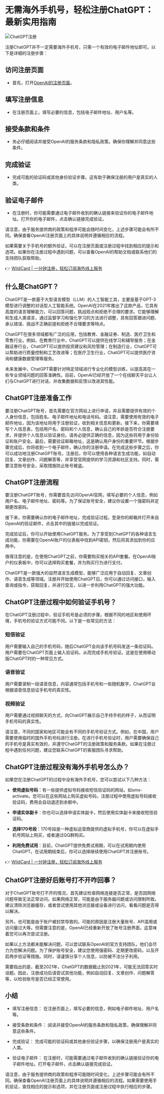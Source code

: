 # 无需海外手机号，轻松注册ChatGPT：最新实用指南

![ChatGPT注册](https://images.unsplash.com/photo-1675865254433-6ba341f0f00b?q=80&w=1740&auto=format&fit=crop&ixlib=rb-4.0.3&ixid=M3wxMjA3fDB8MHxwaG90by1wYWdlfHx8fGVufDB8fHx8fA==)

注册ChatGPT并不一定需要海外手机号，只需一个有效的电子邮件地址即可。以下是详细的注册步骤：

## 访问注册页面

- 首先，打开[OpenAI的注册页面](https://platform.openai.com/signup)。

## 填写注册信息

- 在注册页面上，填写必要的信息，包括电子邮件地址、用户名等。

## 接受条款和条件

- 务必仔细阅读并接受OpenAI的服务条款和隐私政策。确保你理解并同意这些条件。

## 完成验证

- 完成可能的验证码或其他身份验证步骤。这有助于确保注册的用户是真实的人类。

## 验证电子邮件

- 在注册时，你可能需要通过电子邮件收到的确认链接来验证你的电子邮件地址。打开你的电子邮件，点击确认链接完成验证。

请注意，由于服务提供商的政策和程序可能会随时间变化，上述步骤可能会有所不同。确保查看OpenAI注册页面上的具体说明并遵循相应的流程。

如果需要关于手机号的额外验证，可以在注册页面或注册过程中找到相应的提示和选项。如果你在注册过程中遇到问题，可以查看OpenAI的帮助文档或联系他们的支持团队获取帮助。

👉 [WildCard | 一分钟注册，轻松订阅海外线上服务](https://bbtdd.com/WildCard)

## 什么是ChatGPT？

ChatGPT是一款基于大型语言模型（LLM）的人工智能工具，主要是基于GPT-3模型进行调整的对话型人工智能系统。OpenAI在2021年推出了这款产品，它具有高度的语言理解能力，可以回答问题，挑战观点和拒绝不合理的要求。它能够理解和生成人类语言，通过监督学习和强化学习的方法进行调整，具有回答跟进问题、承认错误、挑战不正确前提和拒绝不合理要求等特点。

ChatGPT在很多领域都有广泛的应用，包括教育、金融证券、制造、医疗卫生和零售行业。例如，在教育行业中，ChatGPT可以提供在线学习和辅导服务；在金融证券行业，ChatGPT可以提供投资建议和风险管理；在制造行业，ChatGPT可以帮助进行质量控制和工艺改进等；在医疗卫生行业，ChatGPT可以提供医疗咨询和健康数据管理等服务。

未来发展中，ChatGPT需要针对特定领域进行专业化的模型训练，以提高其在一些专业领域问题的回答准确性。目前，OpenAI已经开放了一个在线聊天平台让人们与ChatGPT进行对话，并收集数据和反馈以改进其性能。

## ChatGPT注册准备工作

要注册ChatGPT账号，首先需要在官方网站上进行申请，并且需要提供有效的个人身份信息，包括姓名、电子邮件地址和电话号码。请注意，需要使用有效的电子邮件地址，因为该地址将用于注册验证，收到相关信息和更新。接下来，你需要填写个人信息表，包括用户名、密码和个人信息，确认自己的年龄是否符合注册要求，并提供个人信息以验证身份。请务必提供正确的信息，因为这些将用于身份验证和账户安全。最后，需要验证邮箱地址，这是确认用户身份的重要环节。根据步骤完成后，你将收到一个电子邮件，确认你的注册申请。在完成这些步骤之后，你可以成功地注册ChatGPT账号。注册后，你可以使用各种语言生成功能，如自动回复、文章创作、问题解答等，并享受官网提供的学习资源和社区支持。同时，需要注意账号安全，采取措施防止账号被盗。

## ChatGPT注册流程

要注册ChatGPT账号，你需要首先访问OpenAI官网，填写必要的个人信息，例如用户名、电子邮件地址、密码等。为了保证账号安全，建议你设置一个强密码并定期更改密码。

接下来，你需要确认你的电子邮件地址，完成验证过程。登录你的邮箱并打开来自OpenAI的验证邮件，点击其中的链接以完成验证。

完成验证后，你可以开始使用ChatGPT服务。为了享受到ChatGPT的各种语言生成功能，你需要在OpenAI账户的仪表板中找到API密钥，然后将其添加到你的应用中。

值得注意的是，在使用ChatGPT之前，你需要购买相关的API套餐。在OpenAI账户的仪表板中，你可以选择购买套餐，并为购买行为进行支付。

ChatGPT是一款强大的自然语言生成模型，能够广泛应用于自动回复、文章创作、语音生成等领域。注册并开始使用ChatGPT后，你可以通过访问接口，输入查询或指令，获取回复，并进行交互，以进一步利用ChatGPT的强大功能。

## ChatGPT注册过程中如何验证手机号？

在ChatGPT注册过程中，验证手机号是必须的步骤。根据不同的地区和使用环境，手机号的验证方式可能不同。以下是一些常见的方法：

### 短信验证

用户需要输入自己的手机号码，随后ChatGPT会向该手机号码发送一条验证码。用户需要在ChatGPT页面上输入验证码，从而完成手机号验证。这是在使用移动版ChatGPT时的一种常见方式。

### 语音验证

用户需要录制一段语音信息，内容通常包括手机号和一些随机数字，ChatGPT会根据语音信息验证手机号的真实性。

### 视频验证

用户需要通过视频聊天的方式，向ChatGPT展示自己手持手机的样子，从而证明手机号码的真实性。

请注意，不同的国家和地区可能会有不同的手机号验证方式。例如，在中国，用户需要使用临时的国外手机号码进行注册。在进行手机号验证时，用户需要确保自己的手机号是真实有效的，并遵守ChatGPT的注册政策和服务条款。如果在注册过程中遇到任何问题，建议您联系ChatGPT的客服团队寻求帮助。

## ChatGPT注册过程没有海外手机号怎么办？

如果您在注册ChatGPT的过程中没有海外手机号，您可以尝试以下几种方法：

- **使用虚拟号码**：有一些提供虚拟号码接收短信验证码的网站，如sms-activate。您可以在这些网站上购买虚拟号码，注册过程中使用虚拟号码接收验证码，费用会自动退还到余额中。

- **申请实体副卡**：你也可以选择申请实体副卡，然后使用实体副卡来接收短信验证码。

- **选择170号段**：170号段是一种虚拟运营商提供的虚拟手机号，你可以在虚拟手机号网站上购买，或者通过QQ群购买。

- **利用免费试用**：目前，ChatGPT提供免费试用期，可以在试用期内使用ChatGPT。在试用期结束后，你可以选择继续使用ChatGPT并注册账号。

👉 [WildCard | 一分钟注册，轻松订阅海外线上服务](https://bbtdd.com/WildCard)

## ChatGPT注册好后账号打不开咋回事？

对于ChatGPT账号打不开的情况，首先建议检查网络连接是否正常，是否因网络问题导致无法正常访问。如果网络正常，可能是由于服务器问题或访问限制所致。建议清除浏览器缓存，或者尝试使用其他浏览器或设备进行访问，看看问题是否得以解决。

另外，也可能是由于账户被封禁导致的。可能的原因是注册大量账号、API滥用或访问量过大等。但需要注意的是，OpenAI已经重新开放了账号注册界面，这意味着您可以再次尝试注册。

如果以上方法都未能解决问题，可以尝试联系OpenAI的官方支持团队，他们会尽力为您解决问题。为了保护账号安全，建议您使用强密码、定期更改密码，以及开启两步验证等措施。同时，请谨慎分享个人信息，以防被不法分子利用。

需要指出的是，截至2021年，ChatGPT的数据截止到2021年，可能无法回答实时话题。因此，注册成功后请尝试其他功能，例如自动回复、文章创作、问题解答等，以检验账号是否已经正常使用。

## 小结

- 填写注册信息： 在注册页面上，填写必要的信息，例如电子邮件地址、用户名等。
  
- 接受条款和条件： 阅读并接受OpenAI的服务条款和隐私政策，确保理解并同意这些条件。

- 完成验证： 完成可能的验证码或其他身份验证步骤，以确保注册用户是真实的人类。

- 验证电子邮件： 在注册时，可能需要通过电子邮件收到的确认链接验证你的电子邮件地址。打开电子邮件，点击确认链接完成验证。

请注意，由于服务提供商的政策和程序可能随时间变化，上述步骤可能会有所不同。确保查看OpenAI注册页面上的具体说明并遵循相应的流程。如果需要使用手机验证，查找相应的提示和选项，并在注册页面或注册过程中执行相应的步骤。